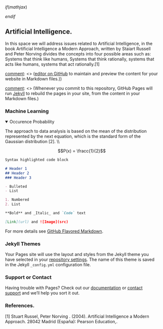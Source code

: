 $if(mathjax)$
<!--- MathJax stuff -->
<script type="text/javascript" src='https://cdn.mathjax.org/mathjax/latest/MathJax.js?config=TeX-AMS-MML_HTMLorMML'></script>
<script type="text/x-mathjax-config">
    MathJax.Hub.Config({ TeX: { equationNumbers: {autoNumber: "all"} } });
</script>
$endif$

## Artificial Intelligence.

In this space we will address issues related to Artificial Intelligence, in the book Artificial Intelligence a Modern Approach, written by Staiart Russell and Peter Norving divides the concepts into four possible areas such as: Systems that think like humans, Systems that think rationally, systems that acts like humans, systems that act rationally.[1]

[comment]: <> (You can use the)

[comment]: <> ([editor on GitHub](https://github.com/sisifo3/IvanAmaya.github.io/edit/gh-pages/index.md) to maintain and preview the content for your website in Markdown files.))

[comment]: <> (Whenever you commit to this repository, GitHub Pages will run [Jekyll](https://jekyllrb.com/) to rebuild the pages in your site, from the content in your Markdown files.)

### Machine Learning

[comment]: <> (Markdown is a lightweight and easy-to-use syntax for styling your writing. It includes conventions for)


<details open>
<summary> Occurence Probability</summary>

<p>The approach to data analysis is based on the mean of the distribution represented by the next equation, which is the standard form of the Gaussian distribution [2]. \\
  
  
$$P(x) = \fracc{1}{2}$$
  
  </p>
</details>  






```markdown
Syntax highlighted code block

# Header 1
## Header 2
### Header 3

- Bulleted
- List

1. Numbered
2. List

**Bold** and _Italic_ and `Code` text

[Link](url) and ![Image](src)
```

For more details see [GitHub Flavored Markdown](https://guides.github.com/features/mastering-markdown/).

### Jekyll Themes

Your Pages site will use the layout and styles from the Jekyll theme you have selected in your [repository settings](https://github.com/sisifo3/IvanAmaya.github.io/settings/pages). The name of this theme is saved in the Jekyll `_config.yml` configuration file.

### Support or Contact

Having trouble with Pages? Check out our [documentation](https://docs.github.com/categories/github-pages-basics/) or [contact support](https://support.github.com/contact) and we’ll help you sort it out.


### References.

[1] Stuart Russel, Peter Norving . (2004). Artificial Intelligence a Modern Approach. 28042 Madrid (España): Pearson Education,.
